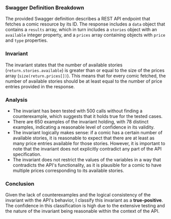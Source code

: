 ### Swagger Definition Breakdown
The provided Swagger definition describes a REST API endpoint that fetches a comic resource by its ID. The response includes a `data` object that contains a `results` array, which in turn includes a `stories` object with an `available` integer property, and a `prices` array containing objects with `price` and `type` properties.

### Invariant
The invariant states that the number of available stories (`return.stories.available`) is greater than or equal to the size of the prices array (`size(return.prices[])`). This means that for every comic fetched, the number of available stories should be at least equal to the number of price entries provided in the response.

### Analysis
- The invariant has been tested with 500 calls without finding a counterexample, which suggests that it holds true for the tested cases.
- There are 650 examples of the invariant holding, with 78 distinct examples, indicating a reasonable level of confidence in its validity.
- The invariant logically makes sense: if a comic has a certain number of available stories, it is reasonable to expect that there are at least as many price entries available for those stories. However, it is important to note that the invariant does not explicitly contradict any part of the API specification.
- The invariant does not restrict the values of the variables in a way that contradicts the API's functionality, as it is plausible for a comic to have multiple prices corresponding to its available stories.

### Conclusion
Given the lack of counterexamples and the logical consistency of the invariant with the API's behavior, I classify this invariant as a **true-positive**. The confidence in this classification is high due to the extensive testing and the nature of the invariant being reasonable within the context of the API.
